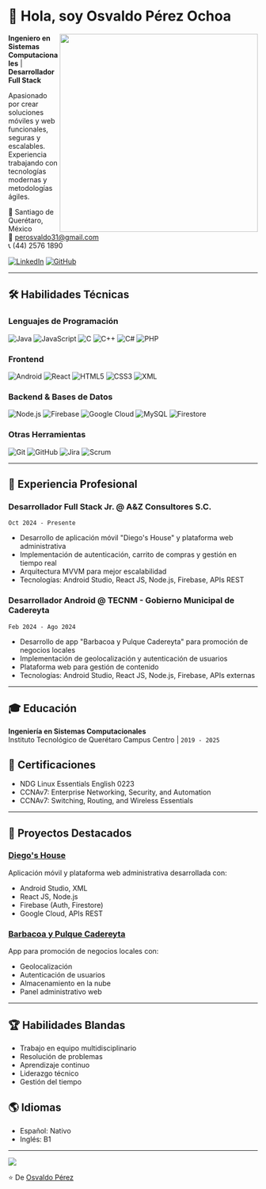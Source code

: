 # 👋 Hola, soy Osvaldo Pérez Ochoa

<img align="right" src="https://github-readme-stats.vercel.app/api?username=OsvaldoPerezOchoa&show_icons=true&theme=dracula&count_private=true" width="400"/>

**Ingeniero en Sistemas Computacionales** | **Desarrollador Full Stack**

Apasionado por crear soluciones móviles y web funcionales, seguras y escalables. Experiencia trabajando con tecnologías modernas y metodologías ágiles.

📍 Santiago de Querétaro, México  
📧 perosvaldo31@gmail.com  
📞 (44) 2576 1890  

[![LinkedIn](https://img.shields.io/badge/LinkedIn-0077B5?style=for-the-badge&logo=linkedin&logoColor=white)](tu-linkedin)
[![GitHub](https://img.shields.io/badge/GitHub-100000?style=for-the-badge&logo=github&logoColor=white)](tu-github)

---

## 🛠 Habilidades Técnicas

### Lenguajes de Programación
![Java](https://img.shields.io/badge/Java-ED8B00?style=for-the-badge&logo=openjdk&logoColor=white)
![JavaScript](https://img.shields.io/badge/JavaScript-F7DF1E?style=for-the-badge&logo=javascript&logoColor=black)
![C](https://img.shields.io/badge/C-00599C?style=for-the-badge&logo=c&logoColor=white)
![C++](https://img.shields.io/badge/C%2B%2B-00599C?style=for-the-badge&logo=c%2B%2B&logoColor=white)
![C#](https://img.shields.io/badge/C%23-239120?style=for-the-badge&logo=c-sharp&logoColor=white)
![PHP](https://img.shields.io/badge/PHP-777BB4?style=for-the-badge&logo=php&logoColor=white)

### Frontend
![Android](https://img.shields.io/badge/Android-3DDC84?style=for-the-badge&logo=android&logoColor=white)
![React](https://img.shields.io/badge/React-20232A?style=for-the-badge&logo=react&logoColor=61DAFB)
![HTML5](https://img.shields.io/badge/HTML5-E34F26?style=for-the-badge&logo=html5&logoColor=white)
![CSS3](https://img.shields.io/badge/CSS3-1572B6?style=for-the-badge&logo=css3&logoColor=white)
![XML](https://img.shields.io/badge/XML-000000?style=for-the-badge)

### Backend & Bases de Datos
![Node.js](https://img.shields.io/badge/Node.js-43853D?style=for-the-badge&logo=node.js&logoColor=white)
![Firebase](https://img.shields.io/badge/Firebase-FFCA28?style=for-the-badge&logo=firebase&logoColor=black)
![Google Cloud](https://img.shields.io/badge/Google_Cloud-4285F4?style=for-the-badge&logo=google-cloud&logoColor=white)
![MySQL](https://img.shields.io/badge/MySQL-005C84?style=for-the-badge&logo=mysql&logoColor=white)
![Firestore](https://img.shields.io/badge/Firestore-FFCA28?style=for-the-badge&logo=firebase&logoColor=black)

### Otras Herramientas
![Git](https://img.shields.io/badge/Git-F05032?style=for-the-badge&logo=git&logoColor=white)
![GitHub](https://img.shields.io/badge/GitHub-100000?style=for-the-badge&logo=github&logoColor=white)
![Jira](https://img.shields.io/badge/Jira-0052CC?style=for-the-badge&logo=Jira&logoColor=white)
![Scrum](https://img.shields.io/badge/Scrum-6DB33F?style=for-the-badge&logo=scrum&logoColor=white)

---

## 💼 Experiencia Profesional

### **Desarrollador Full Stack Jr.** @ A&Z Consultores S.C.
`Oct 2024 - Presente`
- Desarrollo de aplicación móvil "Diego's House" y plataforma web administrativa
- Implementación de autenticación, carrito de compras y gestión en tiempo real
- Arquitectura MVVM para mejor escalabilidad
- Tecnologías: Android Studio, React JS, Node.js, Firebase, APIs REST

### **Desarrollador Android** @ TECNM - Gobierno Municipal de Cadereyta
`Feb 2024 - Ago 2024`
- Desarrollo de app "Barbacoa y Pulque Cadereyta" para promoción de negocios locales
- Implementación de geolocalización y autenticación de usuarios
- Plataforma web para gestión de contenido
- Tecnologías: Android Studio, React JS, Node.js, Firebase, APIs externas

---

## 🎓 Educación
**Ingeniería en Sistemas Computacionales**  
Instituto Tecnológico de Querétaro Campus Centro | `2019 - 2025`

## 📜 Certificaciones
- NDG Linux Essentials English 0223
- CCNAv7: Enterprise Networking, Security, and Automation
- CCNAv7: Switching, Routing, and Wireless Essentials

---

## 🌟 Proyectos Destacados

### [Diego's House](link-al-proyecto)
Aplicación móvil y plataforma web administrativa desarrollada con:
- Android Studio, XML
- React JS, Node.js
- Firebase (Auth, Firestore)
- Google Cloud, APIs REST

### [Barbacoa y Pulque Cadereyta](link-al-proyecto)
App para promoción de negocios locales con:
- Geolocalización
- Autenticación de usuarios
- Almacenamiento en la nube
- Panel administrativo web

---

## 🏆 Habilidades Blandas
- Trabajo en equipo multidisciplinario
- Resolución de problemas
- Aprendizaje continuo
- Liderazgo técnico
- Gestión del tiempo

## 🌎 Idiomas
- Español: Nativo
- Inglés: B1

---

<img align="center" src="https://github-readme-stats.vercel.app/api/top-langs/?username=OsvaldoPerezOchoa&layout=compact&theme=dracula" />

⭐️ De [Osvaldo Pérez](https://github.com/OsvaldoPerezOchoa)
